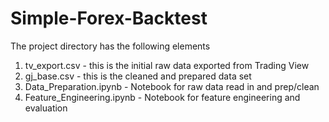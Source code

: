 # Simple-Forex-Backtest

The project directory has the following elements
1. tv_export.csv - this is the initial raw data exported from Trading View
2. gj_base.csv - this is the cleaned and prepared data set
3. Data_Preparation.ipynb - Notebook for raw data read in and prep/clean
4. Feature_Engineering.ipynb - Notebook for feature engineering and evaluation